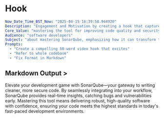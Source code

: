 # Hook

```yaml
Now_Date_Time_BST_Now: "2025-04-15 16:39:58.944920"
Description: "Engagement and Motivation by creating a hook that captures attention by highlighting the transformative potential"
Core_Value: "mastering the tool for improving code quality and security using SonarQube"
Audience: "software developers"
Subject: "about mastering SonarQube, emphasizing how it can transform their ability to deliver high-quality, secure code in modern development environments."
Prompts:
  - "Create a compelling 50-word video hook that excites"
  - "Refer to whole codebase"
  - "Fix Format in Markdown"
```

## Markdown Output >

​Elevate your development game with SonarQube—your gateway to writing cleaner, more secure code. By seamlessly integrating into your workflow, SonarQube provides real-time insights, catching bugs and vulnerabilities early. Mastering this tool means delivering robust, high-quality software with confidence, ensuring your code meets the highest standards in today's fast-paced development environments.​